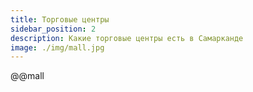 ```yaml
---
title: Торговые центры
sidebar_position: 2
description: Какие торговые центры есть в Самарканде
image: ./img/mall.jpg
---
```


@@mall
